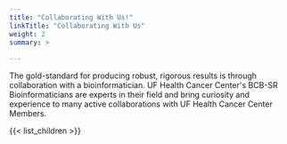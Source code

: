 ```yaml
---
title: "Collaborating With Us!"
linkTitle: "Collaborating With Us"
weight: 2
summary: >
  
---
```


The gold-standard for producing robust, rigorous results is through collaboration with a bioinformatician. UF Health Cancer Center's BCB-SR Bioinformaticians are experts in their field and bring curiosity and experience to many active collaborations with UF Health Cancer Center Members.  

{{< list_children >}}
